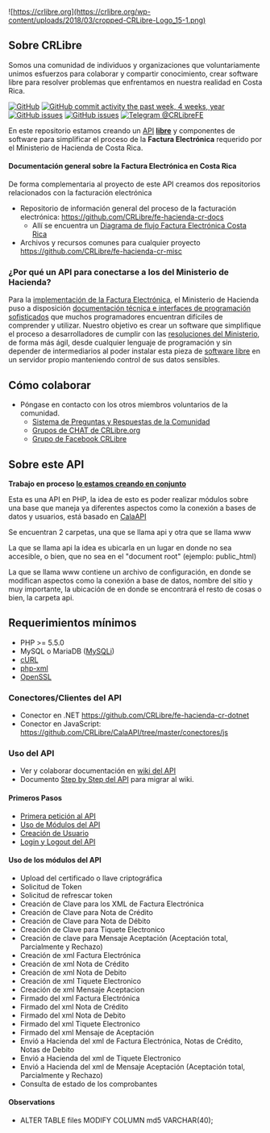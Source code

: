 ![https://crlibre.org](https://crlibre.org/wp-content/uploads/2018/03/cropped-CRLibre-Logo_15-1.png)

## Sobre CRLibre
Somos una comunidad de individuos y organizaciones que voluntariamente unimos esfuerzos para colaborar y compartir conocimiento, crear software libre para resolver problemas que enfrentamos en nuestra realidad en Costa Rica.


[![GitHub](https://img.shields.io/github/license/CRLibre/API_Hacienda.svg)](https://github.com/CRLibre/API_Hacienda/blob/master/LICENSE) 
[![GitHub commit activity the past week, 4 weeks, year](https://img.shields.io/github/commit-activity/y/CRLibre/API_Hacienda.svg?logo=github)](https://github.com/CRLibre/API_Hacienda/commits/master) 
[![GitHub issues](https://img.shields.io/github/issues-raw/CRLibre/API_Hacienda.svg)](https://github.com/CRLibre/API_Hacienda/issues) 
[![GitHub issues](https://img.shields.io/github/issues-pr/CRLibre/API_Hacienda.svg)](https://github.com/CRLibre/API_Hacienda/pulls) [![Telegram @CRLibreFE](https://img.shields.io/badge/Telegram-%40CRLibreFE-blue.svg?logo=telegram)](https://crlibre.org/chats/)

En este repositorio estamos creando un [API](https://es.wikipedia.org/wiki/Interfaz_de_programaci%C3%B3n_de_aplicaciones "Interfaz de programación de aplicaciones, del inglés Application Programming Interface es un conjunto de subrutinas, funciones y procedimientos que ofrece una pieza de software para ser utilizado por otro software") **[libre](https://es.wikipedia.org/wiki/Software_libre "El software libre es todo programa informático cuyo código fuente puede ser estudiado, modificado, y utilizado libremente con cualquier fin y redistribuido con o sin cambios o mejoras")** y componentes de software para simplificar el proceso de la **Factura Electrónica** requerido por el Ministerio de Hacienda de Costa Rica.

#### Documentación general sobre la Factura Electrónica en Costa Rica
De forma complementaria al proyecto de este API creamos dos repositorios relacionados con la facturación electrónica
* Repositorio de información general del proceso de la facturación electrónica: https://github.com/CRLibre/fe-hacienda-cr-docs
  * Allí se encuentra un [Diagrama de flujo Factura Electrónica Costa Rica
](https://raw.githubusercontent.com/CRLibre/docs-fe-hacienda-cr/master/diagrama-flujo/Diagrama%20de%20Flujo%20para%20Factura%20Electronica%20Costa%20Rica.png)
* Archivos y recursos comunes para cualquier proyecto https://github.com/CRLibre/fe-hacienda-cr-misc

### ¿Por qué un API para conectarse a los del Ministerio de Hacienda?
Para la [implementación de la Factura Electrónica](https://www.hacienda.go.cr/docs/N2ComprobantesElectronicos.pdf), el Ministerio de Hacienda puso a disposición [documentación técnica e interfaces de programación sofisticados](https://atv.hacienda.go.cr/ATV/ComprobanteElectronico/frmAnexosyEstructuras.aspx) que muchos programadores encuentran difíciles de comprender y utilizar. Nuestro objetivo es crear un software que simplifique el proceso a desarrolladores de cumplir con las [resoluciones del Ministerio](https://cdn.comprobanteselectronicos.go.cr/xml-schemas/Resoluci%C3%B3n_General_sobre_disposiciones_t%C3%A9cnicas_comprobantes_electr%C3%B3nicos_para_efectos_tributarios.pdf), de forma más ágil, desde cualquier lenguaje de programación y sin depender de intermediarios al poder instalar esta pieza de [software libre](https://es.wikipedia.org/wiki/Software_libre) en un servidor propio manteniendo control de sus datos sensibles.


## Cómo colaborar

* Póngase en contacto con los otros miembros voluntarios de la comunidad.
   * [Sistema de Preguntas y Respuestas de la Comunidad](https://crlibre.org/qa/)
   * [Grupos de CHAT de CRLibre.org](https://crlibre.org/chats/)
   * [Grupo de Facebook CRLibre](https://www.facebook.com/groups/105812240170199/)

## Sobre este API

**Trabajo en proceso [lo estamos creando en conjunto](THANKS.md)**

Esta es una API en PHP, la idea de esto es poder realizar módulos sobre una base que maneja ya diferentes aspectos como la conexión a bases de datos y usuarios, está basado en [CalaAPI](https://github.com/CRLibre/CalaAPI)

Se encuentran 2 carpetas, una que se llama api y otra que se llama www

La que se llama api la idea es ubicarla en un lugar en donde no sea accesible, o bien, que no sea en el "document root" (ejemplo: public_html)

La que se llama www contiene un archivo de configuración, en donde se modifican aspectos como la conexión a base de datos, nombre del sitio y muy importante, la ubicación de en donde se encontrará el resto de cosas o bien, la carpeta api.

## Requerimientos mínimos

* PHP >= 5.5.0
* MySQL o MariaDB ([MySQLi](http://php.net/manual/en/book.mysqli.php))
* [cURL](http://php.net/manual/en/book.curl.php)
* [php-xml](http://php.net/manual/en/book.simplexml.php)
* [OpenSSL](http://php.net/manual/en/book.openssl.php)

### Conectores/Clientes del API
* Conector en .NET https://github.com/CRLibre/fe-hacienda-cr-dotnet
* Conector en JavaScript: https://github.com/CRLibre/CalaAPI/tree/master/conectores/js

### Uso del API
* Ver y colaborar documentación en [wiki del API](https://github.com/CRLibre/API_Hacienda/wiki "Wiki CRLibre API_Hacienda")
* Documento [Step by Step del API](https://crlibre.org/wp-content/uploads/2018/08/586abf6db6fc1117b60b2753-280x124.png) para migrar al wiki.

#### Primeros Pasos
* [Primera petición al API](https://github.com/CRLibre/API_Hacienda/wiki/Primera-petici%C3%B3n-al-API)
* [Uso de Módulos del API](https://github.com/CRLibre/API_Hacienda/wiki/Uso-de-M%C3%B3dulos-del-API)
* [Creación de Usuario](https://github.com/CRLibre/API_Hacienda/wiki/Creaci%C3%B3n-de-Usuario)
* [Login y Logout del API](https://github.com/CRLibre/API_Hacienda/wiki/Login-y-Logout-del-API)

#### Uso de los módulos del API
* Upload del certificado o llave criptográfica
* Solicitud de Token
* Solicitud de refrescar token
* Creación de Clave para los XML de Factura Electrónica
* Creación de Clave para Nota de Crédito
* Creación de Clave para Nota de Débito
* Creación de Clave para Tiquete Electronico
* Creación de clave para Mensaje Aceptación (Aceptación total, Parcialmente y Rechazo)
* Creación de xml Factura Electrónica
* Creación de xml Nota de Crédito
* Creación de xml Nota de Debito
* Creación de xml Tiquete Electronico
* Creación de xml Mensaje Aceptacion
* Firmado del xml Factura Electrónica
* Firmado del xml Nota de Crédito
* Firmado del xml Nota de Debito
* Firmado del xml Tiquete Electronico
* Firmado del xml Mensaje de Aceptación
* Envió a Hacienda del xml de Factura Electrónica, Notas de Crédito, Notas de Debito
* Envió a Hacienda del xml de Tiquete Electronico
* Envió a Hacienda del xml de Mensaje Aceptación (Aceptación total, Parcialmente y Rechazo)
* Consulta de estado de los comprobantes

#### Observations
* ALTER TABLE files MODIFY COLUMN md5 VARCHAR(40);
